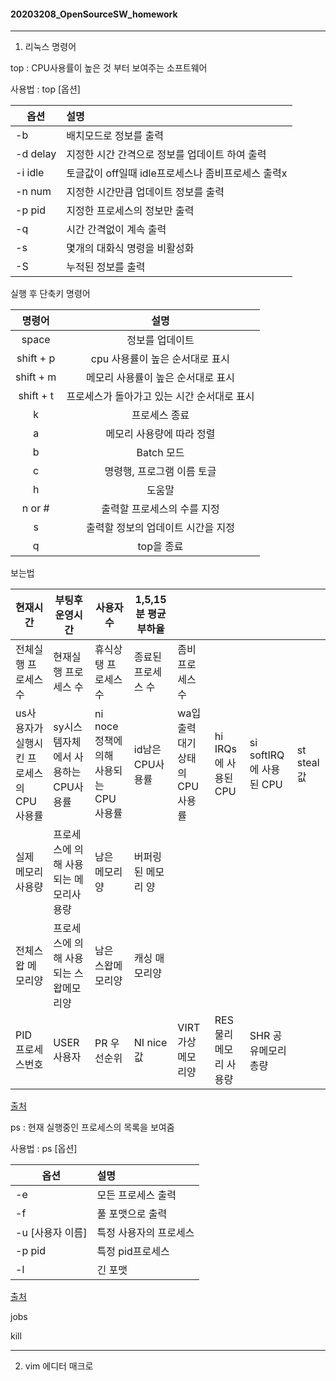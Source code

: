 #### 20203208_OpenSourceSW_homework

---
1) 리눅스 명령어

 top : CPU사용률이 높은 것 부터 보여주는 소프트웨어
 
 사용법 : top [옵션]
 
 | 옵션 | 설명 |
 |------|:-----|
 |-b|배치모드로 정보를 출력|
 |-d delay|지정한 시간 간격으로 정보를 업데이트 하여 출력|
 |-i idle|토글값이 off일때 idle프로세스나 좀비프로세스 출력x|
 |-n num|지정한 시간만큼 업데이트 정보를 출력|
 |-p pid|지정한 프로세스의 정보만 출력|
 |-q|시간 간격없이 계속 출력|
 |-s|몇개의 대화식 명령을 비활성화|
 |-S|누적된 정보를 출력|
 
 실행 후 단축키 명령어
 
 | 명령어 | 설명 |
 |:--:|:--:|
 |space|정보를 업데이트|
 |shift + p|cpu 사용률이 높은 순서대로 표시|
 |shift + m|메모리 사용률이 높은 순서대로 표시|
 |shift + t|프로세스가 돌아가고 있는 시간 순서대로 표시|
 |k|프로세스 종료|
 |a|메모리 사용량에 따라 정렬|
 |b|Batch 모드|
 |c|명령행, 프로그램 이름 토글|
 |h|도움말|
 |n or #|출력할 프로세스의 수를 지정|
 |s|출력할 정보의 업데이트 시간을 지정|
 |q|top을 종료|

 보는법
 
 |현재시간|부팅후 운영시간|사용자수|1,5,15분 평균부하율|||||
 |-|-|-|-|-|-|-|-|
 |전체실행 프로세스 수|현재실행 프로세스 수|휴식상탱 프로세스 수|종료된 프로세스 수|좀비프로세스 수||||
 |us사용자가 실행시킨 프로세스의 CPU사용률|sy시스템자체에서 사용하는 CPU사용률|ni noce정책에의해 사용되는 CPU사용률|id남은 CPU사용률|wa입출력대기 상태의 CPU사용률|hi IRQs에 사용된CPU|si softIRQ에 사용된 CPU|st steal값|
 |실제 메모리 사용량|프로세스에 의해 사용되는 메모리사용량|남은 메모리양|버퍼링된 메모리 양|||||
 |전체스왑 메모리양|프로세스에 의해 사용되는 스왑메모리양|남은 스왑메모리양|캐싱 매모리양|||||
 |PID 프로세스번호|USER 사용자|PR 우선순위|NI nice값|VIRT 가상메모리양|RES 물리메모리 사용량|SHR 공유메모리 총량||
 
 [출처](https://m.blog.naver.com/PostView.naver?isHttpsRedirect=true&blogId=tjrwjd3535&logNo=220873744452 "top")
  
 ps : 현재 실행중인 프로세스의 목록을 보여줌
 
 사용법 : ps [옵션]
 
 | 옵션 | 설명 |
 |------|:-----|
 |-e|모든 프로세스 출력|
 |-f|풀 포맷으로 출력|
 |-u [사용자 이름]|특정 사용자의 프로세스|
 |-p pid|특정 pid프로세스|
 |-l|긴 포맷|
 
 [출처](https://arer.tistory.com/150 "ps")
 
 jobs
 
 kill

---
2) vim 에디터 매크로
